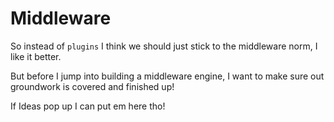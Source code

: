 # Middleware

So instead of `plugins` I think we should just stick to the middleware norm, I like it better.

But before I jump into building a middleware engine, I want to make sure out groundwork is covered and finished up!

If Ideas pop up I can put em here tho!
